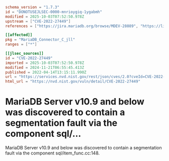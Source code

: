```toml
schema_version = "1.7.3"
id = "DONOTUSEJLSEC-0000-mnrioygiq-1ygabmh"
modified = 2025-10-03T07:52:50.978Z
upstream = ["CVE-2022-27449"]
references = ["https://jira.mariadb.org/browse/MDEV-28089", "https://lists.debian.org/debian-lts-announce/2022/09/msg00023.html", "https://security.netapp.com/advisory/ntap-20220526-0006/", "https://jira.mariadb.org/browse/MDEV-28089", "https://lists.debian.org/debian-lts-announce/2022/09/msg00023.html", "https://security.netapp.com/advisory/ntap-20220526-0006/"]

[[affected]]
pkg = "MariaDB_Connector_C_jll"
ranges = ["*"]

[[jlsec_sources]]
id = "CVE-2022-27449"
imported = 2025-10-03T07:52:50.978Z
modified = 2024-11-21T06:55:45.413Z
published = 2022-04-14T13:15:11.990Z
url = "https://services.nvd.nist.gov/rest/json/cves/2.0?cveId=CVE-2022-27449"
html_url = "https://nvd.nist.gov/vuln/detail/CVE-2022-27449"
```

# MariaDB Server v10.9 and below was discovered to contain a segmentation fault via the component sql/...

MariaDB Server v10.9 and below was discovered to contain a segmentation fault via the component sql/item_func.cc:148.

